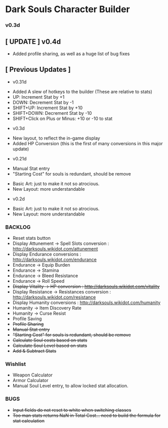  Dark Souls Character Builder
======================================
### v0.3d

[ UPDATE ] v0.4d
-----------------------------------
* Added profile sharing, as well as a huge list of bug fixes

[ Previous Updates ]
-----------------------------------
- v0.31d
* Added A slew of hotkeys to the builder (These are relative to stats)
 * UP: Increment Stat by +1
 * DOWN: Decrement Stat by -1
 * SHIFT+UP: Increment Stat by +10
 * SHIFT+DOWN: Decrement Stat by -10
 * SHIFT+Click on Plus or Minus: +10 or -10 to stat

- v0.3d
 * New layout, to reflect the in-game display
 * Added HP Conversion (this is the first of many conversions in this major update)

- v0.21d
 * Manual Stat entry
 * "Starting Cost" for souls is redundant, should be remove
 + Basic Art: just to make it not so atrocious.
 + New Layout: more understandable

- v0.2d
 + Basic Art: just to make it not so atrocious.
 + New Layout: more understandable


### BACKLOG
* Reset stats button
* Display Attunement -> Spell Slots conversion : http://darksouls.wikidot.com/attunement
* Display Endurance conversions : http://darksouls.wikidot.com/endurance
 * Endurance -> Equip Burden
 * Endurance -> Stamina
 * Endurance -> Bleed Resistance
 * Endurance -> Roll Speed
* ~~Display Vitality -> HP conversion : http://darksouls.wikidot.com/vitality~~
* Display Resistance -> Resistances conversion : http://darksouls.wikidot.com/resistance
* Display Humanity conversions : http://darksouls.wikidot.com/humanity
 * Humanity -> Item Discovery Rate
 * Humanity -> Curse Resist
* Profile Saving
* ~~Profile Sharing~~
* ~~Manual Stat entry~~
* ~~"Starting Cost" for souls is redundant, should be remove~~
* ~~Calculate Soul costs based on stats~~
* ~~Calculate Soul Level based on stats~~
* ~~Add & Subtract Stats~~



### Wishlist
* Weapon Calculator
* Armor Calculator
* Manual Soul Level entry, to allow locked stat allocation.


### BUGS
- ~~Input fields do not reset to white when switching classes~~
- ~~Too man stats returns NaN in Total Cost... need to build the formula for stat calculation~~